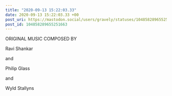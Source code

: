 ```yaml
---
title: "2020-09-13 15:22:03.33"
date: 2020-09-13 15:22:03.33 +00
post_uri: https://mastodon.social/users/gravely/statuses/104858289655251663
post_id: 104858289655251663
---
```

ORIGINAL MUSIC COMPOSED BY

Ravi Shankar

and

Philip Glass

and

Wyld Stallyns


